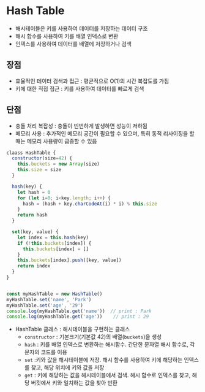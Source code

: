 # Hash Table
- 해시테이블은 키를 사용하여 데이터를 저장하는 데이터 구조
- 해시 함수를 사용하여 키를 배열 인덱스로 변환
- 인덱스를 사용하여 데이터를 배열에 저장하거나 검색

## 장점
  - 효율적인 테이터 검색과 접근 : 평균적으로 O(1)의 시간 복잡도를 가짐
  - 키에 대한 직접 접근 : 키를 사용하여 데이터를 빠르게 검색
## 단점
  - 충돌 처리 복잡성 : 충돌이 빈번하게 발생하면 성능이 저하됨
  - 메모리 사용 : 추가적인 메모리 공간이 필요할 수 있으며, 특히 동적 리사이징을 할 때는 메모리 사용량이 급증할 수 있음
  ```js
  claass HashTable {
    constructor(size=42) {
      this.buckets = new Array(size)
      this.size = size
    }

    hash(key) {
      let hash = 0
      for (let i=0; i<key.length; i++) {
        hash = (hash + key.charCodeAt(i) * i) % this.size
      }
      return hash
    }

    set(key, value) {
      let index = this.hash(key)
      if (!this.buckets[index]) {
        this.buckets[index] = []
      }
      this.buckets[index].push([key, value])
      return index
    }
  }


  const myHashTable = new HashTable()
  myHashTable.set('name', 'Park')
  myHashTable.set('age', '29')
  console.log(myHashTable.get('name'))  // print : Park
  console.log(myHashTable.get('age'))    // print : 29
  ```

  - HashTable 클래스 : 해시테이블을 구현하는 클래스
    - `constructor` : 기본크기(기본값 42)의 배열(`buckets`)을 생성
    - `hash` : 키를 배열 인덱스로 변환하는 해시함수. 간단한 문자열 해시 함수로, 각 문자의 코드를 이용
    - `set` :키와 값을 해시테이블에 저장. 해시 함수를 사용하여 키에 해당하는 인덱스를 찾고, 해당 위치에 키와 값을 저장
    - `get` : 키에 해당하는 값을 해시테이블에서 검색. 해시 함수로 인덱스를 찾고, 해당 버킷에서 키와 일치하는 값을 찾아 반환
   
    
